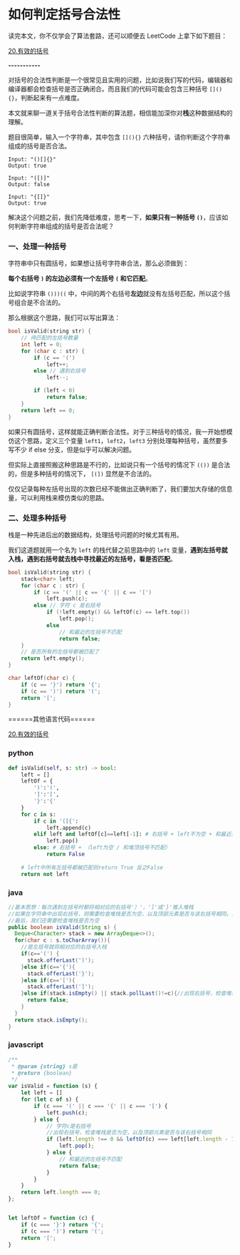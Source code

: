 # 如何判定括号合法性




读完本文，你不仅学会了算法套路，还可以顺便去 LeetCode 上拿下如下题目：

[20.有效的括号](https://leetcode-cn.com/problems/valid-parentheses)

**-----------**

对括号的合法性判断是一个很常见且实用的问题，比如说我们写的代码，编辑器和编译器都会检查括号是否正确闭合。而且我们的代码可能会包含三种括号 `[](){}`，判断起来有一点难度。

本文就来聊一道关于括号合法性判断的算法题，相信能加深你对**栈**这种数据结构的理解。

题目很简单，输入一个字符串，其中包含 `[](){}` 六种括号，请你判断这个字符串组成的括号是否合法。

```
Input: "()[]{}"
Output: true

Input: "([)]"
Output: false

Input: "{[]}"
Output: true
```

解决这个问题之前，我们先降低难度，思考一下，**如果只有一种括号 `()`**，应该如何判断字符串组成的括号是否合法呢？

### 一、处理一种括号

字符串中只有圆括号，如果想让括号字符串合法，那么必须做到：

**每个右括号 `)` 的左边必须有一个左括号 `(` 和它匹配**。

比如说字符串 `()))((` 中，中间的两个右括号**左边**就没有左括号匹配，所以这个括号组合是不合法的。

那么根据这个思路，我们可以写出算法：

```cpp
bool isValid(string str) {
    // 待匹配的左括号数量
    int left = 0;
    for (char c : str) {
        if (c == '(')
            left++;
        else // 遇到右括号
            left--;

        if (left < 0)
            return false;
    }
    return left == 0;
}
```

如果只有圆括号，这样就能正确判断合法性。对于三种括号的情况，我一开始想模仿这个思路，定义三个变量 `left1`，`left2`，`left3` 分别处理每种括号，虽然要多写不少 if else 分支，但是似乎可以解决问题。

但实际上直接照搬这种思路是不行的，比如说只有一个括号的情况下 `(())` 是合法的，但是多种括号的情况下， `[(])` 显然是不合法的。

仅仅记录每种左括号出现的次数已经不能做出正确判断了，我们要加大存储的信息量，可以利用栈来模仿类似的思路。

### 二、处理多种括号

栈是一种先进后出的数据结构，处理括号问题的时候尤其有用。

我们这道题就用一个名为 `left` 的栈代替之前思路中的 `left` 变量，**遇到左括号就入栈，遇到右括号就去栈中寻找最近的左括号，看是否匹配**。

```cpp
bool isValid(string str) {
    stack<char> left;
    for (char c : str) {
        if (c == '(' || c == '{' || c == '[')
            left.push(c);
        else // 字符 c 是右括号
            if (!left.empty() && leftOf(c) == left.top())
                left.pop();
            else
                // 和最近的左括号不匹配
                return false;
    }
    // 是否所有的左括号都被匹配了
    return left.empty();
}

char leftOf(char c) {
    if (c == '}') return '{';
    if (c == ')') return '(';
    return '[';
}
```



======其他语言代码======

[20.有效的括号](https://leetcode-cn.com/problems/valid-parentheses)

### python
```python
def isValid(self, s: str) -> bool:
    left = []
    leftOf = {
        ')':'(',
        ']':'[',
        '}':'{'
    }
    for c in s:
        if c in '([{':
            left.append(c)
        elif left and leftOf[c]==left[-1]: # 右括号 + left不为空 + 和最近左括号能匹配
            left.pop()
        else: # 右括号 + （left为空 / 和堆顶括号不匹配）
            return False
        
    # left中所有左括号都被匹配则return True 反之False
    return not left
```



### java

```java
//基本思想：每次遇到左括号时都将相对应的右括号'）'，']'或'}'推入堆栈
//如果在字符串中出现右括号，则需要检查堆栈是否为空，以及顶部元素是否与该右括号相同。如果不是，则该字符串无效。
//最后，我们还需要检查堆栈是否为空
public boolean isValid(String s) {
  Deque<Character> stack = new ArrayDeque<>();
  for(char c : s.toCharArray()){
    //是左括号就将相对应的右括号入栈
    if(c=='(') {
      stack.offerLast(')');
    }else if(c=='{'){
      stack.offerLast('}');
    }else if(c=='['){
      stack.offerLast(']');   
    }else if(stack.isEmpty() || stack.pollLast()!=c){//出现右括号，检查堆栈是否为空，以及顶部元素是否与该右括号相同
      return false;
    }
  }
  return stack.isEmpty();
}


```



### javascript

```js
/**
 * @param {string} s是
 * @return {boolean}
 */
var isValid = function (s) {
    let left = []
    for (let c of s) {
        if (c === '(' || c === '{' || c === '[') {
            left.push(c);
        } else {
            // 字符c是右括号
            //出现右括号，检查堆栈是否为空，以及顶部元素是否与该右括号相同
            if (left.length !== 0 && leftOf(c) === left[left.length - 1]) {
                left.pop();
            } else {
                // 和最近的左括号不匹配
                return false;
            }
        }
    }
    return left.length === 0;
};


let leftOf = function (c) {
    if (c === '}') return '{';
    if (c === ')') return '(';
    return '[';
}
```



